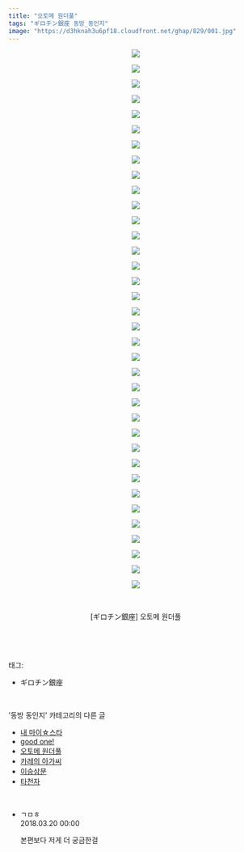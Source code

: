 ```yaml
---
title: "오토메 원더풀"
tags: "ギロチン銀座 동방_동인지"
image: "https://d3hknah3u6pf18.cloudfront.net/ghap/829/001.jpg"
---
```

<div class="article">
<p style="text-align: center; clear: none; float: none;"><img src="{{ site.imgserver4 }}/ghap/829/001.jpg"/></p>
<p style="text-align: center; clear: none; float: none;"><img src="{{ site.imgserver4 }}/ghap/829/002.jpg"/></p>
<p style="text-align: center; clear: none; float: none;"><img src="{{ site.imgserver4 }}/ghap/829/003.jpg"/></p>
<p style="text-align: center; clear: none; float: none;"><img src="{{ site.imgserver4 }}/ghap/829/004.jpg"/></p>
<p style="text-align: center; clear: none; float: none;"><img src="{{ site.imgserver4 }}/ghap/829/005.jpg"/></p>
<p style="text-align: center; clear: none; float: none;"><img src="{{ site.imgserver4 }}/ghap/829/006.jpg"/></p>
<p style="text-align: center; clear: none; float: none;"><img src="{{ site.imgserver4 }}/ghap/829/007.jpg"/></p>
<p style="text-align: center; clear: none; float: none;"><img src="{{ site.imgserver4 }}/ghap/829/008.jpg"/></p>
<p style="text-align: center; clear: none; float: none;"><img src="{{ site.imgserver4 }}/ghap/829/009.jpg"/></p>
<p style="text-align: center; clear: none; float: none;"><img src="{{ site.imgserver4 }}/ghap/829/010.jpg"/></p>
<p style="text-align: center; clear: none; float: none;"><img src="{{ site.imgserver4 }}/ghap/829/011.jpg"/></p>
<p style="text-align: center; clear: none; float: none;"><img src="{{ site.imgserver4 }}/ghap/829/012.jpg"/></p>
<p style="text-align: center; clear: none; float: none;"><img src="{{ site.imgserver4 }}/ghap/829/013.jpg"/></p>
<p style="text-align: center; clear: none; float: none;"><img src="{{ site.imgserver4 }}/ghap/829/014.jpg"/></p>
<p style="text-align: center; clear: none; float: none;"><img src="{{ site.imgserver4 }}/ghap/829/015.jpg"/></p>
<p style="text-align: center; clear: none; float: none;"><img src="{{ site.imgserver4 }}/ghap/829/016.jpg"/></p>
<p style="text-align: center; clear: none; float: none;"><img src="{{ site.imgserver4 }}/ghap/829/017.jpg"/></p>
<p style="text-align: center; clear: none; float: none;"><img src="{{ site.imgserver4 }}/ghap/829/018.jpg"/></p>
<p style="text-align: center; clear: none; float: none;"><img src="{{ site.imgserver4 }}/ghap/829/019.jpg"/></p>
<p style="text-align: center; clear: none; float: none;"><img src="{{ site.imgserver4 }}/ghap/829/020.jpg"/></p>
<p style="text-align: center; clear: none; float: none;"><img src="{{ site.imgserver4 }}/ghap/829/021.jpg"/></p>
<p style="text-align: center; clear: none; float: none;"><img src="{{ site.imgserver4 }}/ghap/829/022.jpg"/></p>
<p style="text-align: center; clear: none; float: none;"><img src="{{ site.imgserver4 }}/ghap/829/023.jpg"/></p>
<p style="text-align: center; clear: none; float: none;"><img src="{{ site.imgserver4 }}/ghap/829/024.jpg"/></p>
<p style="text-align: center; clear: none; float: none;"><img src="{{ site.imgserver4 }}/ghap/829/025.jpg"/></p>
<p style="text-align: center; clear: none; float: none;"><img src="{{ site.imgserver4 }}/ghap/829/026.jpg"/></p>
<p style="text-align: center; clear: none; float: none;"><img src="{{ site.imgserver4 }}/ghap/829/027.jpg"/></p>
<p style="text-align: center; clear: none; float: none;"><img src="{{ site.imgserver4 }}/ghap/829/028.jpg"/></p>
<p style="text-align: center; clear: none; float: none;"><img src="{{ site.imgserver4 }}/ghap/829/029.jpg"/></p>
<p style="text-align: center; clear: none; float: none;"><img src="{{ site.imgserver4 }}/ghap/829/030.jpg"/></p>
<p style="text-align: center; clear: none; float: none;"><img src="{{ site.imgserver4 }}/ghap/829/031.jpg"/></p>
<p style="text-align: center; clear: none; float: none;"><img src="{{ site.imgserver4 }}/ghap/829/032.jpg"/></p>
<p style="text-align: center; clear: none; float: none;"><img src="{{ site.imgserver4 }}/ghap/829/033.jpg"/></p>
<p style="text-align: center; clear: none; float: none;"><img src="{{ site.imgserver4 }}/ghap/829/034.jpg"/></p>
<p style="text-align: center; clear: none; float: none;"><img src="{{ site.imgserver4 }}/ghap/829/035.jpg"/></p>
<p style="text-align: center; clear: none; float: none;"><img src="{{ site.imgserver4 }}/ghap/829/036.jpg"/></p>
<p style="text-align: center; clear: none; float: none;"><br/></p>
<p style="text-align: center; clear: none; float: none;">[ギロチン銀座] 오토메 원더풀</p>
<p><br/></p>
</div><br/>
<div class="tagTrail">
<p>태그: </p>
<ul>
<li>ギロチン銀座</li>
</ul>
</div><br/>
<div class="another">
<p>'동방 동인지' 카테고리의 다른 글</p>
<ul>
<li><a href="/ghap_831">내 마이☆스타</a></li>
<li><a href="/ghap_830">good one!</a></li>
<li><a href="/ghap_829">오토메 원더풀</a></li>
<li><a href="/ghap_827">카레의 아가씨</a></li>
<li><a href="/ghap_826">이승삼문</a></li>
<li><a href="/ghap_825">타천자</a></li>
</ul>
</div><br/>
<div class="cb_module cb_fluid">
<div class="cb_wrt cb_profile">
<div class="comment">
<ul>
<li class="cb_thumb_off" id="comment15222285">
<div class="cb_comment_area">
<div class="cb_info_area">
<div class="cb_section">
<span class="cb_nick_name">ㄱㅁㅎ</span>
</div>
<div class="cb_section">
<span class="cb_date">2018.03.20 00:00 </span>
</div>
</div>
<div class="cb_dsc_comment">
<p class="cb_dsc">
											본편보다 저게 더 궁금한걸
										</p>
</div>
</div></li>
</ul>
</div>
</div><!-- commentList close -->
</div><br/>
